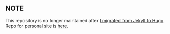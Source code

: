 ## NOTE

This repository is no longer maintained after [I migrated from Jekyll to Hugo](https://ramhiser.com/post/2017-12-28-bye-bye-jekyll-hello-hugo/). Repo for personal site is [here](https://github.com/ramhiser/blog-ramhiser).


